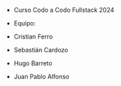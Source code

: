 - Curso Codo a Codo Fullstack 2024


- Equipo:

- Cristian Ferro
- Sebastián Cardozo
- Hugo Barreto
- Juan Pablo Alfonso

